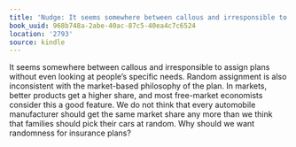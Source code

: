 ```yaml
---
title: 'Nudge: It seems somewhere between callous and irresponsible to assi…'
book_uuid: 968b748a-2abe-40ac-87c5-40ea4c7c6524
location: '2793'
source: kindle
---
```


It seems somewhere between callous and irresponsible to assign plans without even looking at people’s specific needs. Random assignment is also inconsistent with the market-based philosophy of the plan. In markets, better products get a higher share, and most free-market economists consider this a good feature. We do not think that every automobile manufacturer should get the same market share any more than we think that families should pick their cars at random. Why should we want randomness for insurance plans?